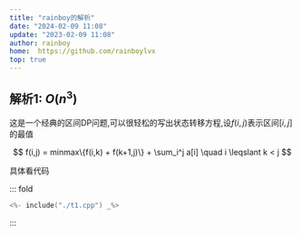 ```yaml
---
title: "rainboy的解析"
date: "2024-02-09 11:08"
update: "2023-02-09 11:08"
author: rainboy
home:  https://github.com/rainboylvx
top: true
---
```


## 解析1: $O(n^3)$

这是一个经典的区间DP问题,可以很轻松的写出状态转移方程,设$f(i,j)$表示区间$[i,j]$的最值

$$
f(i,j) = minmax\{f(i,k) + f(k+1,j)\} + \sum_i^j a[i] \quad i \leqslant k < j
$$


具体看代码

::: fold

```cpp
<%- include("./t1.cpp") _%>
```
:::
